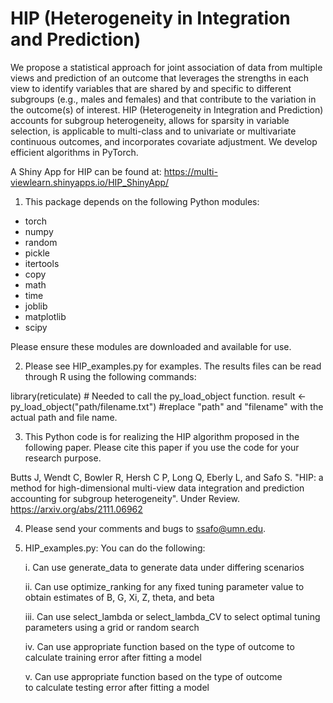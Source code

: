 # HIP (Heterogeneity in Integration and Prediction)
We propose a statistical approach for joint association of data from multiple views and prediction of an outcome that leverages the strengths in each view to identify variables that are shared by and specific to different subgroups (e.g., males and females) and that contribute to the variation in the outcome(s) of interest. HIP (Heterogeneity in Integration and Prediction) accounts for subgroup heterogeneity, allows for sparsity in variable selection, is applicable to multi-class and to univariate or multivariate continuous outcomes, and incorporates covariate adjustment. We develop efficient algorithms in PyTorch. 

A Shiny App for HIP can be found at: https://multi-viewlearn.shinyapps.io/HIP_ShinyApp/

1. This package depends on the following Python modules:
- torch
- numpy
- random
- pickle
- itertools
- copy
- math
- time
- joblib
- matplotlib
- scipy

Please ensure these modules are downloaded and available for use.

2. Please see HIP_examples.py for examples. The results files can be read through R using the following commands:

library(reticulate) 	# Needed to call the py_load_object function.
result <- py_load_object("path/filename.txt") 	#replace "path" and "filename" with the actual path and file name.

3. This Python code is for realizing the HIP algorithm proposed in the following paper.
Please cite this paper if you use the code for your research purpose.

Butts J, Wendt C, Bowler R, Hersh C P, Long Q, Eberly L, and Safo S. "HIP: a method for high-dimensional multi-view data integration and prediction accounting for subgroup heterogeneity". Under Review.
https://arxiv.org/abs/2111.06962


4. Please send your comments and bugs to ssafo@umn.edu.

5. HIP_examples.py: You can do the following:
   
   i. Can use generate_data to generate data under differing scenarios
   
   ii. Can use optimize_ranking for any fixed tuning parameter value to 
   obtain estimates of B, G, Xi, Z, theta, and beta
   
   iii. Can use select_lambda or select_lambda_CV to select optimal tuning parameters 
   using a grid or random search
   
   iv. Can use appropriate function based on the type of outcome 
   to calculate training error after fitting a model 

   v. Can use appropriate function based on the type of outcome  
   to calculate testing error after fitting a model 



